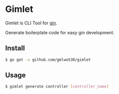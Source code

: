# Gimlet

Gimlet is CLI Tool for [gin](https://github.com/gin-gonic/gin).

Generate boilerplate code for easy gin development.

## Install

```sh
$ go get -u github.com/gmlwo530/gimlet
```

## Usage

```sh
$ gimlet generate controller [controller_name]
```
